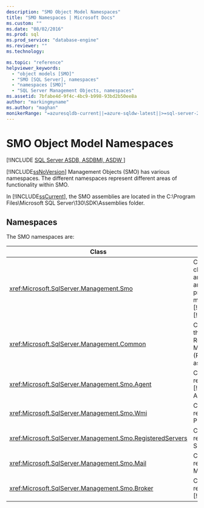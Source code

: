 ```yaml
---
description: "SMO Object Model Namespaces"
title: "SMO Namespaces | Microsoft Docs"
ms.custom: ""
ms.date: "08/02/2016"
ms.prod: sql
ms.prod_service: "database-engine"
ms.reviewer: ""
ms.technology: 

ms.topic: "reference"
helpviewer_keywords: 
  - "object models [SMO]"
  - "SMO [SQL Server], namespaces"
  - "namespaces [SMO]"
  - "SQL Server Management Objects, namespaces"
ms.assetid: 7bfabe4d-9f4c-4bc9-b998-93bd2b50ee8a
author: "markingmyname"
ms.author: "maghan"
monikerRange: "=azuresqldb-current||=azure-sqldw-latest||>=sql-server-2016||=sqlallproducts-allversions||>=sql-server-linux-2017||=azuresqldb-mi-current"
---
```

# SMO Object Model Namespaces
[!INCLUDE [SQL Server ASDB, ASDBMI, ASDW ](../../includes/applies-to-version/sql-asdb-asdbmi-asa.md)]

  [!INCLUDE[ssNoVersion](../../includes/ssnoversion-md.md)] Management Objects (SMO) has various namespaces. The different namespaces represent different areas of functionality within SMO.  
  
 In [!INCLUDE[ssCurrent](../../includes/sscurrent-md.md)], the SMO assemblies are located in the C:\Program Files\Microsoft SQL Server\130\SDK\Assemblies folder.  
  
## Namespaces  
 The SMO namespaces are:  
  
|Class|Function|  
|-----------|--------------|  
|<xref:Microsoft.SqlServer.Management.Smo>|Contains instance classes, utility classes, and enumerations that are used to programmatically manipulate [!INCLUDE[msCoName](../../includes/msconame-md.md)][!INCLUDE[ssNoVersion](../../includes/ssnoversion-md.md)].|  
|<xref:Microsoft.SqlServer.Management.Common>|Contains the classes that are common to Replication Management Objects (RMO) and SMO, such as connection classes.|  
|<xref:Microsoft.SqlServer.Management.Smo.Agent>|Contains classes that represent the [!INCLUDE[ssNoVersion](../../includes/ssnoversion-md.md)] Agent.|  
|<xref:Microsoft.SqlServer.Management.Smo.Wmi>|Contains classes that represent the WMI Provider.|  
|<xref:Microsoft.SqlServer.Management.Smo.RegisteredServers>|Contains classes that represent Registered Server.|  
|<xref:Microsoft.SqlServer.Management.Smo.Mail>|Contains classes that represent Database Mail.|  
|<xref:Microsoft.SqlServer.Management.Smo.Broker>|Contains classes that represent the [!INCLUDE[ssSB](../../includes/sssb-md.md)].|  
  
  
